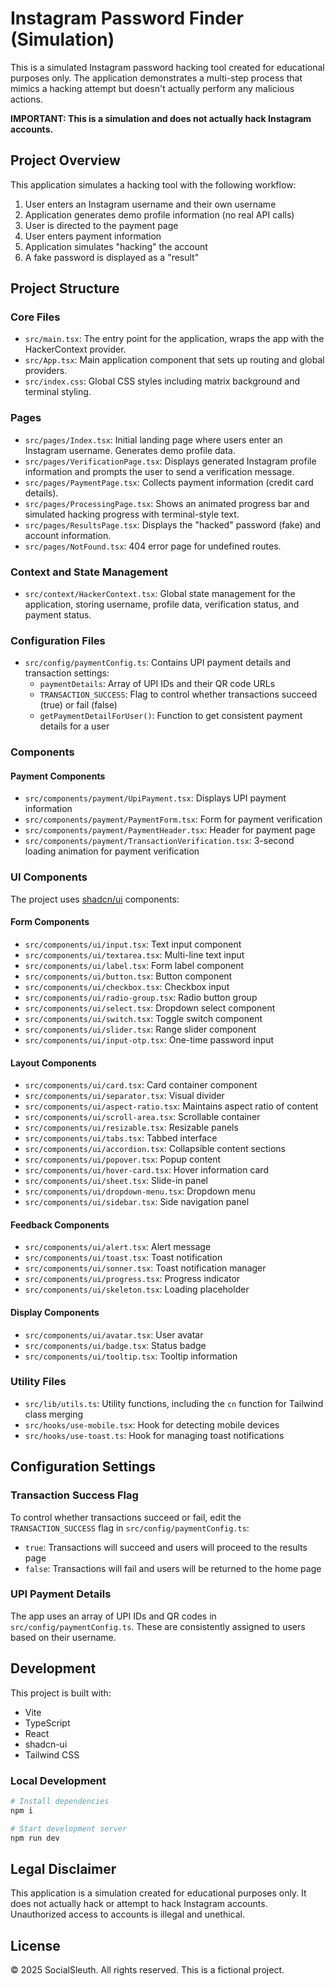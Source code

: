 
# Instagram Password Finder (Simulation)

This is a simulated Instagram password hacking tool created for educational purposes only. The application demonstrates a multi-step process that mimics a hacking attempt but doesn't actually perform any malicious actions.

**IMPORTANT: This is a simulation and does not actually hack Instagram accounts.**

## Project Overview

This application simulates a hacking tool with the following workflow:
1. User enters an Instagram username and their own username
2. Application generates demo profile information (no real API calls)
3. User is directed to the payment page
4. User enters payment information
5. Application simulates "hacking" the account
6. A fake password is displayed as a "result"

## Project Structure

### Core Files

- `src/main.tsx`: The entry point for the application, wraps the app with the HackerContext provider.
- `src/App.tsx`: Main application component that sets up routing and global providers.
- `src/index.css`: Global CSS styles including matrix background and terminal styling.

### Pages

- `src/pages/Index.tsx`: Initial landing page where users enter an Instagram username. Generates demo profile data.
- `src/pages/VerificationPage.tsx`: Displays generated Instagram profile information and prompts the user to send a verification message.
- `src/pages/PaymentPage.tsx`: Collects payment information (credit card details).
- `src/pages/ProcessingPage.tsx`: Shows an animated progress bar and simulated hacking progress with terminal-style text.
- `src/pages/ResultsPage.tsx`: Displays the "hacked" password (fake) and account information.
- `src/pages/NotFound.tsx`: 404 error page for undefined routes.

### Context and State Management

- `src/context/HackerContext.tsx`: Global state management for the application, storing username, profile data, verification status, and payment status.

### Configuration Files

- `src/config/paymentConfig.ts`: Contains UPI payment details and transaction settings:
  - `paymentDetails`: Array of UPI IDs and their QR code URLs
  - `TRANSACTION_SUCCESS`: Flag to control whether transactions succeed (true) or fail (false)
  - `getPaymentDetailForUser()`: Function to get consistent payment details for a user

### Components

#### Payment Components
- `src/components/payment/UpiPayment.tsx`: Displays UPI payment information
- `src/components/payment/PaymentForm.tsx`: Form for payment verification
- `src/components/payment/PaymentHeader.tsx`: Header for payment page
- `src/components/payment/TransactionVerification.tsx`: 3-second loading animation for payment verification

### UI Components

The project uses [shadcn/ui](https://ui.shadcn.com/) components:

#### Form Components
- `src/components/ui/input.tsx`: Text input component
- `src/components/ui/textarea.tsx`: Multi-line text input
- `src/components/ui/label.tsx`: Form label component
- `src/components/ui/button.tsx`: Button component
- `src/components/ui/checkbox.tsx`: Checkbox input
- `src/components/ui/radio-group.tsx`: Radio button group
- `src/components/ui/select.tsx`: Dropdown select component
- `src/components/ui/switch.tsx`: Toggle switch component
- `src/components/ui/slider.tsx`: Range slider component
- `src/components/ui/input-otp.tsx`: One-time password input

#### Layout Components
- `src/components/ui/card.tsx`: Card container component
- `src/components/ui/separator.tsx`: Visual divider
- `src/components/ui/aspect-ratio.tsx`: Maintains aspect ratio of content
- `src/components/ui/scroll-area.tsx`: Scrollable container
- `src/components/ui/resizable.tsx`: Resizable panels
- `src/components/ui/tabs.tsx`: Tabbed interface
- `src/components/ui/accordion.tsx`: Collapsible content sections
- `src/components/ui/popover.tsx`: Popup content
- `src/components/ui/hover-card.tsx`: Hover information card
- `src/components/ui/sheet.tsx`: Slide-in panel
- `src/components/ui/dropdown-menu.tsx`: Dropdown menu
- `src/components/ui/sidebar.tsx`: Side navigation panel

#### Feedback Components
- `src/components/ui/alert.tsx`: Alert message
- `src/components/ui/toast.tsx`: Toast notification
- `src/components/ui/sonner.tsx`: Toast notification manager
- `src/components/ui/progress.tsx`: Progress indicator
- `src/components/ui/skeleton.tsx`: Loading placeholder

#### Display Components
- `src/components/ui/avatar.tsx`: User avatar
- `src/components/ui/badge.tsx`: Status badge
- `src/components/ui/tooltip.tsx`: Tooltip information

### Utility Files

- `src/lib/utils.ts`: Utility functions, including the `cn` function for Tailwind class merging
- `src/hooks/use-mobile.tsx`: Hook for detecting mobile devices
- `src/hooks/use-toast.ts`: Hook for managing toast notifications

## Configuration Settings

### Transaction Success Flag
To control whether transactions succeed or fail, edit the `TRANSACTION_SUCCESS` flag in `src/config/paymentConfig.ts`:
- `true`: Transactions will succeed and users will proceed to the results page
- `false`: Transactions will fail and users will be returned to the home page

### UPI Payment Details
The app uses an array of UPI IDs and QR codes in `src/config/paymentConfig.ts`. These are consistently assigned to users based on their username.

## Development

This project is built with:
- Vite
- TypeScript
- React
- shadcn-ui
- Tailwind CSS

### Local Development

```sh
# Install dependencies
npm i

# Start development server
npm run dev
```

## Legal Disclaimer

This application is a simulation created for educational purposes only. It does not actually hack or attempt to hack Instagram accounts. Unauthorized access to accounts is illegal and unethical.

## License

© 2025 SocialSleuth. All rights reserved. This is a fictional project.
